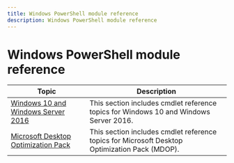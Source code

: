 ```yaml
---
title: Windows PowerShell module reference
description: Windows PowerShell module reference
---
```


# Windows PowerShell module reference

| Topic | Description |
| - | - |
| [Windows 10 and Windows Server 2016](windows/index.md) | This section includes cmdlet reference topics for Windows 10 and Windows Server 2016. |
| [Microsoft Desktop Optimization Pack](mdop/index.md) | This section includes cmdlet reference topics for Microsoft Desktop Optimization Pack (MDOP). |